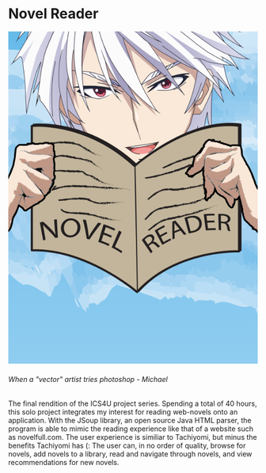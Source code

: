# Novel Reader

![Novel Reader Home Screen](res/start-screen.png)

###### When a "vector" artist tries photoshop - Michael

The final rendition of the ICS4U project series. Spending a total of 40 hours, this solo project integrates my interest for reading web-novels onto an application. With the JSoup library, an open source Java HTML parser, the program is able to mimic the reading experience like that of a website such as novelfull.com. The user experience is similiar to Tachiyomi, but minus the benefits Tachiyomi has (: The user can, in no order of quality, browse for novels, add novels to a library, read and navigate through novels, and view recommendations for new novels. 
